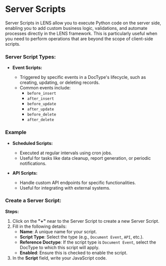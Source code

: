 #  Server Scripts
  
Server Scripts in LENS allow you to execute Python code on the server side, enabling you to add custom business logic, validations, and automate processes directly in the LENS framework. This is particularly useful when you need to perform operations that are beyond the scope of client-side scripts.
  

### Server Script Types:
  
-   **Event Scripts:**
    
    -   Triggered by specific events in a DocType's lifecycle, such as creating, updating, or deleting records.
    -   Common events include:
        -   `before_insert`
        -   `after_insert`
        -   `before_update`
        -   `after_update`
        -   `before_delete`
        -   `after_delete`

### Example
-   **Scheduled Scripts:**
    
    -   Executed at regular intervals using cron jobs.
    -   Useful for tasks like data cleanup, report generation, or periodic notifications.

-   **API Scripts:**
    
    -   Handle custom API endpoints for specific functionalities.
    -   Useful for integrating with external systems.
  
### Create a Server Script:

**Steps:**

 1. Click on the **"+"** near to the Server Script to create a new Server Script.
 2. Fill in the following details:
	  - **Name**: A unique name for your script.
	  - **Script Type**: Select the type (e.g., `Document Event`, `API`, etc.).
	  - **Reference Doctype**: If the script type is `Document Event`, select the DocType to which this script will apply.
	  - **Enabled**: Ensure this is checked to enable the script.
3. In the **Script** field, write your JavaScript code.
<!--stackedit_data:
eyJoaXN0b3J5IjpbLTY5OTAxOTA5NywxMzI0MTUzNjhdfQ==
-->